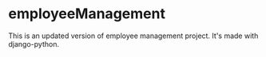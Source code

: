 # employeeManagement
This is an updated version of employee management project. It's made with django-python.
